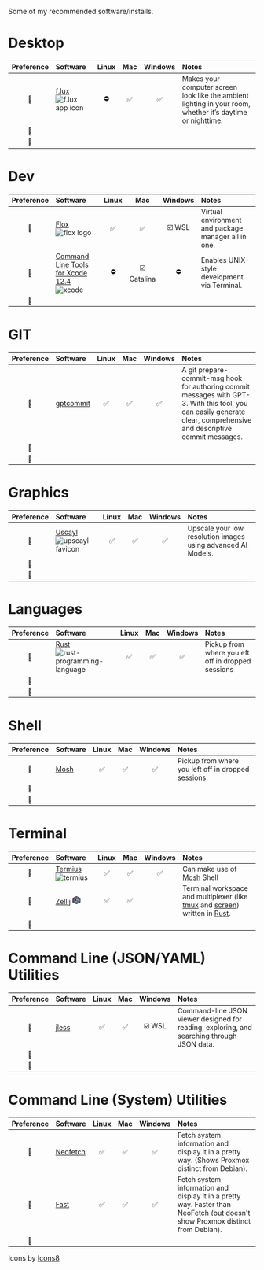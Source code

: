 Some of my recommended software/installs.

# Desktop

| Preference | Software                         | Linux | Mac | Windows | Notes |
| :--------: | :-----------------------------   | :---: | :-: | :-----: | :----- |
| 🥇         | [f.lux](https://flox.dev/) <img width="16" height="16" src="https://img.icons8.com/?size=48&id=KROH8sFCmj1L&format=png" alt="f.lux app icon"/> | ⛔     | ✅   | ✅       | Makes your computer screen look like the ambient lighting in your room, whether it’s daytime or nighttime. |
| 🥈         |                                  |       |     |         | | 
| 🥉         |                                  |       |     |         | | 


# Dev

| Preference | Software                         | Linux | Mac | Windows | Notes |
| :--------: | :-----------------------------   | :---: | :-: | :-----: | :----- |
| 🥇         | [Flox](https://flox.dev/) <img width="16" height="16" src="https://avatars.githubusercontent.com/u/72631827" alt="flox logo"/> | ✅     | ✅   | ☑️ WSL       | Virtual environment and package manager all in one. |
| 🥈         | [Command Line Tools for Xcode 12.4](https://download.developer.apple.com/Developer_Tools/Command_Line_Tools_for_Xcode_12.4/Command_Line_Tools_for_Xcode_12.4.dmg) <img width="16" height="16" src="https://img.icons8.com/color/16/xcode.png" alt="xcode"/> | ⛔     | ☑️ Catalina | ⛔       | Enables UNIX-style development via Terminal. | 
| 🥉         |                                  |       |     |         | | 


# GIT

| Preference | Software                         | Linux | Mac | Windows | Notes  |
| :--------: | :-----------------------------   | :---: | :-: | :-----: | :----- |
| 🥇         | [gptcommit](https://github.com/zurawiki/gptcommit) | ✅     | ✅   | ✅       | A git prepare-commit-msg hook for authoring commit messages with GPT-3. With this tool, you can easily generate clear, comprehensive and descriptive commit messages. |
| 🥈         |                                  |       |     |         |        | 
| 🥉         |                                  |       |     |         |        | 


# Graphics

| Preference | Software                         | Linux | Mac | Windows | Notes  |
| :--------: | :-----------------------------   | :---: | :-: | :-----: | :----- |
| 🥇         | [Uscayl](https://www.upscayl.org/) <img width="16" height="16" src="https://raw.githubusercontent.com/upscayl/upscayl/main/docs/favicon.svg" alt="upscayl favicon"/> | ✅     | ✅   | ✅       | Upscale your low resolution images using advanced AI Models. |
| 🥈         |                                  |       |     |         |        | 
| 🥉         |                                  |       |     |         |        | 


# Languages

| Preference | Software                         | Linux | Mac | Windows | Notes  |
| :--------: | :-----------------------------   | :---: | :-: | :-----: | :----- |
| 🥇         | [Rust](https://www.rust-lang.org/) <img width="16" height="16" src="https://img.icons8.com/color/16/rust-programming-language.png" alt="rust-programming-language"/>  | ✅     | ✅   | ✅       | Pickup from where you eft off in dropped sessions |
| 🥈         |                                  |       |     |         |        | 
| 🥉         |                                  |       |     |         |        | 


# Shell

| Preference | Software                         | Linux | Mac | Windows | Notes  |
| :--------: | :-----------------------------   | :---: | :-: | :-----: | :----- |
| 🥇         | [Mosh](https://mosh.org/)        | ✅     | ✅   | ✅       | Pickup from where you left off in dropped sessions. |
| 🥈         |                                  |       |     |         |        | 
| 🥉         |                                  |       |     |         |        | 


# Terminal

| Preference | Software                         | Linux | Mac | Windows | Notes |
| :--------: | :-----------------------------   | :---: | :-: | :-----: | :----- |
| 🥇         | [Termius](https://termius.com/) <img width="16" height="16" src="https://img.icons8.com/windows/16/termius.png" alt="termius"/> | ✅     | ✅   | ✅       | Can make use of [Mosh](#Shell) Shell |
| 🥈         | [Zellij](https://zellij.dev/) <img width="16" height="16" src="https://github.com/zellij-org/zellij/blob/main/assets/logo.png" alt="Zellij logo"/> | ✅     | ✅   |         | Terminal workspace and multiplexer (like [tmux](https://github.com/tmux/tmux) and [screen](https://www.gnu.org/software/screen/)) written in [Rust](https://www.rust-lang.org/). | 
| 🥉         |                                  |       |     |         | | 


# Command Line (JSON/YAML) Utilities

| Preference | Software                         | Linux | Mac | Windows | Notes  |
| :--------: | :-----------------------------   | :---: | :-: | :-----: | :----- |
| 🥇         | [jless](https://jless.io/)        | ✅     | ✅   | ☑️ WSL   | Command-line JSON viewer designed for reading, exploring, and searching through JSON data. |
| 🥈         |                                  |       |     |         |        | 
| 🥉         |                                  |       |     |         |        | 


# Command Line (System) Utilities

| Preference | Software                         | Linux | Mac | Windows | Notes  |
| :--------: | :-----------------------------   | :---: | :-: | :-----: | :----- |
| 🥇         | [Neofetch](https://github.com/dylanaraps/neofetch) | ✅     | ✅   | ✅       | Fetch system information and display it in a pretty way. (Shows Proxmox distinct from Debian). |
| 🥈         | [Fast](https://github.com/fastfetch-cli/fastfetch) | ✅     | ✅   | ✅       | Fetch system information and display it in a pretty way. Faster than NeoFetch (but doesn't show Proxmox distinct from Debian). | 
| 🥉         |                                  |       |     |         |        | 


Icons by <a href="https://icons8.com">Icons8</a>
